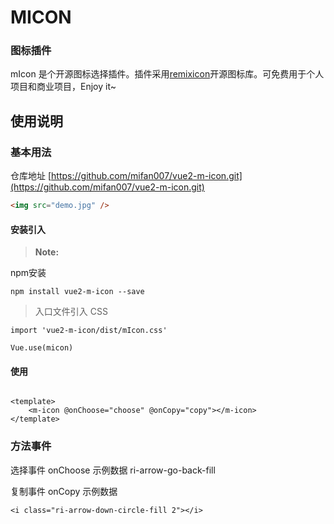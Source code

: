 # MICON
### 图标插件

mIcon 是个开源图标选择插件。插件采用[remixicon](https://remixicon.com)开源图标库。可免费用于个人项目和商业项目，Enjoy it~


## 使用说明

### 基本用法

仓库地址
[https://github.com/mifan007/vue2-m-icon.git](https://github.com/mifan007/vue2-m-icon.git)

```html
<img src="demo.jpg" />
```

#### 安装引入

> **Note:** 

npm安装
```
npm install vue2-m-icon --save
```
> 入口文件引入 CSS
```
import 'vue2-m-icon/dist/mIcon.css'
```
```
Vue.use(micon)
```

#### 使用

```vue

<template>
    <m-icon @onChoose="choose" @onCopy="copy"></m-icon>
</template>
```

### 方法事件

选择事件
onChoose
示例数据
ri-arrow-go-back-fill

复制事件
onCopy
示例数据
```
<i class="ri-arrow-down-circle-fill 2"></i>
```

